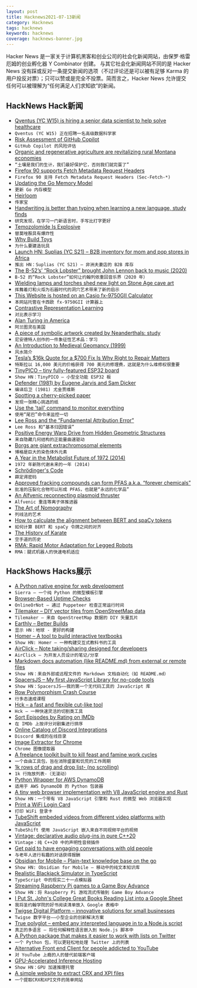 ```yaml
---
layout: post
title: Hacknews2021-07-13新闻
category: Hacknews
tags: hacknews
keywords: hacknews
coverage: hacknews-banner.jpg
---
```


Hacker News 是一家关于计算机黑客和创业公司的社会化新闻网站，由保罗·格雷厄姆的创业孵化器 Y Combinator 创建。
与其它社会化新闻网站不同的是 Hacker News 没有踩或反对一条提交新闻的选项（不过评论还是可以被有足够 Karma 的用户投反对票）；只可以赞或是完全不投票。简而言之，Hacker News 允许提交任何可以被理解为“任何满足人们求知欲”的新闻。

## HackNews Hack新闻


- [Qventus (YC W15) is hiring a senior data scientist to help solve healthcare](https://jobs.lever.co/qventus/2f0ee88c-89aa-4374-b724-87bffd5a2086)
- `Qventus (YC W15) 正在招聘一名高级数据科学家`
- [Risk Assessment of GitHub Copilot](https://gist.github.com/0xabad1dea/be18e11beb2e12433d93475d72016902)
- `GitHub Copilot 的风险评估`
- [Organic and regenerative agriculture are revitalizing rural Montana economies](https://montanafreepress.org/2021/07/06/regenerative-agriculture-evitalizing-rural-montana-economies/)
- `“土壤是我们的生计，我们最好保护它，否则我们就完蛋了”`
- [Firefox 90 supports Fetch Metadata Request Headers](https://blog.mozilla.org/security/2021/07/12/firefox-90-supports-fetch-metadata-request-headers/)
- `Firefox 90 支持 Fetch Metadata Request Headers (Sec-Fetch-*)`
- [Updating the Go Memory Model](https://research.swtch.com/gomm)
- `更新 Go 内存模型`
- [Heirloom](https://silashouseblog.blogspot.com/2021/06/heirloom.html)
- `传家宝`
- [Handwriting is better than typing when learning a new language, study finds](https://www.sciencealert.com/handwriting-is-better-than-typing-when-learning-to-read-study-finds)
- `研究发现，在学习一门新语言时，手写比打字更好`
- [Temozolomide Is Explosive](https://blogs.sciencemag.org/pipeline/archives/2021/07/12/temozolimide-is-explosive)
- `替莫唑胺具有爆炸性`
- [Why Build Toys](https://blog.aaronkharris.com/why-build-toys)
- `为什么要建造玩具`
- [Launch HN: Suplias (YC S21) – B2B inventory for mom and pop stores in Africa](item?id=27812565)
- `推出 HN：Suplias (YC S21) – 非洲夫妻店的 B2B 库存`
- [The B-52’s’ “Rock Lobster” brought John Lennon back to music (2020)](https://ultimateclassicrock.com/john-lennon-rock-lobster-b-52s/)
- `B-52 的“Rock Lobster”如何让约翰列侬重回音乐界（2020 年）`
- [Wielding lamps and torches shed new light on Stone Age cave art](https://www.sciencenews.org/article/stone-age-cave-art-lighting-torch-lamp)
- `挥舞着灯和火炬为石器时代的洞穴艺术带来了新的启示`
- [This Website is hosted on an Casio fx-9750GII Calculator](http://fxip.as203478.net/)
- `本网站托管在卡西欧 fx-9750GII 计算器上`
- [Contrastive Representation Learning](https://lilianweng.github.io/lil-log/2021/05/31/contrastive-representation-learning.html)
- `对比表示学习`
- [Alan Turing in America](https://www.privatdozent.co/p/alan-turing-in-america-221)
- `阿兰图灵在美国`
- [A piece of symbolic artwork created by Neanderthals: study](https://www.livescience.com/neanderthal-symbolic-carving-germany.html)
- `尼安德特人创作的一件象征性艺术品：学习`
- [An Introduction to Medieval Geomancy (1999)](http://www.princeton.edu/~ezb/geomancy/geohome.html)
- `风水简介`
- [Tesla’s $16k Quote for a $700 Fix Is Why Right to Repair Matters](https://www.thedrive.com/news/41493/teslas-16000-quote-for-a-700-fix-is-why-right-to-repair-matters)
- `特斯拉以 16,000 美元的价格获得 700 美元的修理费，这就是为什么维修权很重要`
- [TinyPICO – tiny fully-featured ESP32 board](https://www.tinypico.com/)
- `Show HN：TinyPICO – 小型全功能 ESP32 板`
- [Defender (1981) by Eugene Jarvis and Sam Dicker](https://github.com/mwenge/defender)
- `编译后卫 (1981) 尤金贾维斯`
- [Spotting a cherry-picked paper](https://www.notion.so/Spotting-a-cherry-picked-paper-19a91d062ef8481b964895a7a43c8429)
- `发现一张精心挑选的纸`
- [Use the 'tail' command to monitor everything](https://blog.robertelder.org/intro-to-tail-command/)
- `使用“尾巴”命令来监控一切`
- [Lee Ross and the “Fundamental Attribution Error”](https://nonzero.substack.com/p/ode-to-a-world-saving-idea-f4b)
- `Lee Ross 和“基本归因错误”`
- [Positive Energy Warp Drive from Hidden Geometric Structures](https://arxiv.org/abs/2104.06488)
- `来自隐藏几何结构的正能量曲速驱动`
- [Borgs are giant extrachromosomal elements](https://www.biorxiv.org/content/10.1101/2021.07.10.451761v1?rss=1)
- `博格是巨大的染色体外元素`
- [A Year in the Metabolist Future of 1972 (2014)](https://failedarchitecture.com/2014/06/a-year-in-the-metabolist-future-of-1972/)
- `1972 年新陈代谢未来的一年 (2014)`
- [Schrödinger's Code](https://queue.acm.org/detail.cfm?id=3468263)
- `薛定谔密码`
- [Approved fracking compounds can form PFAS a.k.a. “forever chemicals”](https://www.nytimes.com/2021/07/12/climate/epa-pfas-fracking-forever-chemicals.html)
- `批准的压裂化合物可以形成 PFAS，也就是“永远的化学品”`
- [An Alfvenic reconnecting plasmoid thruster](https://www.cambridge.org/core/journals/journal-of-plasma-physics/article/an-alfvenic-reconnecting-plasmoid-thruster/F296E45CC504E8FF2586EA79117E2514)
- `Alfvenic 重连等离子体推进器`
- [The Art of Nomography](https://kartsci.org/kocomu/computer-history/the-art-of-nomography/)
- `列线法的艺术`
- [How to calculate the alignment between BERT and spaCy tokens](https://gist.github.com/tamuhey/af6cbb44a703423556c32798e1e1b704)
- `如何计算 BERT 和 spaCy 令牌之间的对齐`
- [The History of Karate](https://www.smithsonianmag.com/arts-culture/centuries-old-sport-karate-history-olympics-180977941/)
- `空手道的历史`
- [RMA: Rapid Motor Adaptation for Legged Robots](https://ashish-kmr.github.io/rma-legged-robots/)
- `RMA：腿式机器人的快速电机适应`


## HackShows Hacks展示

- [ A Python native engine for web development](https://github.com/BrainStormYourWayIn/sierra)
- `Sierra – 一个纯 Python 的微型模板引擎`
- [ Browser-Based Uptime Checks](https://onlineornot.com/browser-checks)
- `OnlineOrNot – 通过 Puppeteer 检查正常运行时间`
- [ Tilemaker – DIY vector tiles from OpenStreetMap data](https://tilemaker.org)
- `Tilemaker – 来自 OpenStreetMap 数据的 DIY 矢量瓦片`
- [ Earthly – Better Builds](https://earthly.dev/)
- `显示 HN：地球 - 更好的构建`
- [ Homer – A tool to build interactive textbooks](https://usehomer.app)
- `Show HN: Homer – 一种构建交互式教科书的工具`
- [ AirClick – Note taking/sharing designed for developers](https://airclick.io)
- `AirClick – 为开发人员设计的笔记/分享`
- [ Markdown docs automation (like README.md) from external or remote files](https://github.com/dineshsonachalam/markdown-autodocs)
- `Show HN：来自外部或远程文件的 Markdown 文档自动化（如 README.md）`
- [ SpacersJS – My first JavaScript Library for no-code tools](https://github.com/actuallyakash/spacers)
- `Show HN：SpacersJS——我的第一个无代码工具的 JavaScript 库`
- [ Row Polymorphism Crash Course](https://ahnfelt.medium.com/row-polymorphism-crash-course-587f1e7b7c47)
- `行多态速成课程`
- [ Hck – a fast and flexible cut-like tool](https://github.com/sstadick/hck)
- `Hck – 一种快速灵活的切割类工具`
- [ Sort Episodes by Rating on IMDb](https://github.com/JesseDrain/IMDb-Sort-Episodes-By-Rating)
- `在 IMDb 上按评分对剧集进行排序`
- [ Online Catalog of Discord Integrations](https://to-discord.com)
- `Discord 集成的在线目录`
- [ Image Extractor for Chrome](https://chrome.google.com/webstore/detail/image-extractor/ppbbnicomlpilfkohhknjdkndelfncjl)
- `Chrome 图像提取器`
- [ A freelance toolkit built to kill feast and famine work cycles](https://fuelance.xyz/)
- `一个自由工具包，旨在消除盛宴和饥荒的工作周期`
- [ 1k rows of drag and drop list- (no scrolling)](https://www.dflex.dev/demo/lists/extended/)
- `1k 行拖放列表-（无滚动）`
- [ Python Wrapper for AWS DynamoDB](https://github.com/dineshsonachalam/lucid-dynamodb)
- `适用于 AWS DynamoDB 的 Python 包装器`
- [ A tiny web browser implementation with V8 JavaScript engine and Rust](https://github.com/lmt-swallow/puppy-browser/)
- `Show HN：一个带有 V8 JavaScript 引擎和 Rust 的微型 Web 浏览器实现`
- [ Print a WiFi Login Card](https://wificard.io/)
- `打印 WiFi 登录卡`
- [ TubeShift embeded videos from different video platforms with JavaScript](https://github.com/altfinder/tubeshift-extension/blob/current/js/tubeshift-api-experiment.js)
- `TubeShift 使用 JavaScript 嵌入来自不同视频平台的视频`
- [ Vintage: declarative audio plug-ins in pure C++20](https://github.com/jcelerier/vintage)
- `Vintage：纯 C++20 中的声明性音频插件`
- [ Get paid to have engaging conversations with old people](https://silverdial.org)
- `与老年人进行有趣的对话获得报酬`
- [ Obsidian for Mobile – Plain-text knowledge base on the go](https://obsidian.md/mobile)
- `Show HN: Obsidian for Mobile – 移动中的纯文本知识库`
- [ Realistic Blackjack Simulator in TypeScript](https://github.com/mhluska/blackjack-simulator)
- `TypeScript 中的现实二十一点模拟器`
- [ Streaming Raspberry Pi games to a Game Boy Advance](https://github.com/rodri042/gba-remote-play)
- `Show HN：将 Raspberry Pi 游戏流式传输到 Game Boy Advance`
- [ I Put St. John's College Great Books Reading List into a Google Sheet](https://docs.google.com/spreadsheets/d/1L5PdZduQaFVQi_uY3x2lwbTyfmJwWeuO7Gf_zANGSG0/edit#gid=0)
- `我将圣约翰学院的好书阅读清单放入 Google 表格中`
- [ Twigse Digital Platform – innovative solutions for small businesses](https://twigse.com)
- `Twigse 数字平台——小型企业的创新解决方案`
- [ True polyglot – embed any interpreted language in to a Node.js script](https://www.npmjs.com/package/polyglot-tag)
- `真正的多语言 – 将任何解释性语言嵌入到 Node.js 脚本中`
- [ A Python package that makes it easier to work with lists on Twitter](https://github.com/shijithpk/twitter_list_mgmt)
- `一个 Python 包，可以更轻松地处理 Twitter 上的列表`
- [ Alternative Front end Client for people addicted to YouTube](https://github.com/Nassim-Saboundji/FollowOnly-for-YouTube)
- `对 YouTube 上瘾的人的替代前端客户端`
- [ GPU-Accelerated Inference Hosting](https://inferrd.com/?gpu)
- `Show HN：GPU 加速推理托管`
- [ A simple website to extract CRX and XPI files](https://www.crxextract.com/)
- `一个提取CRX和XPI文件的简单网站`


